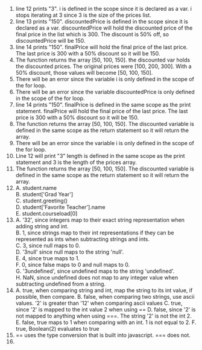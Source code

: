 
1. line 12 prints "3". i is defined in the scope since it is declared as a var. i stops iterating at 3 since 3 is the size of the prices list.
2. line 13 prints "150". discountedPrice is defined in the scope since it is declared as a var. discountedPrice will hold the discounted price of the final price in the list which is 300. The discount is 50% off, so discountedPrice will be 150.
3. line 14 prints "150". finalPrice will hold the final price of the last price. The last price is 300 with a 50% discount so it will be 150. 
4. The function returns the array [50, 100, 150]. the discounted var holds the discounted prices. The original prices were [100, 200, 300]. With a 50% discount, those values will become [50, 100, 150].
5. There will be an error since the variable i is only defined in the scope of the for loop.
6. There will be an error since the variable discountedPrice is only defined in the scope of the for loop.
7. line 14 prints "150". finalPrice is defined in the same scope as the print statement. finalPrice will hold the final price of the last price. The last price is 300 with a 50% discount so it will be 150. 
8. The function returns the array [50, 100, 150]. The discounted variable is defined in the same scope as the return statement so it will return the array.
9. There will be an error since the variable i is only defined in the scope of the for loop.
10. Line 12 will print "3" length is defined in the same scope as the print statement and 3 is the length of the prices array.
11. The function returns the array [50, 100, 150]. The discounted variable is defined in the same scope as the return statement so it will return the array.
12. A. student.name  
    B. student['Grad Year']  
    C. student.greeting()  
    D. student['Favorite Teacher'].name  
    E. student.courseload[0]  
13. A. '32', since integers map to their exact string representation when adding string and int.  
    B. 1, since strings map to their int representations if they can be represented as ints when subtracting strings and ints.  
    C. 3, since null maps to 0.  
    D. '3null' since null maps to the string 'null'.  
    E. 4, since true maps to 1.  
    F. 0, since false maps to 0 and null maps to 0.  
    G. '3undefined', since undefined maps to the string 'undefined'.  
    H. NaN, since undefined does not map to any integer value when subtracting undefined from a string.  
14. A. true, when comparing string and int, map the string to its int value, if possible, then compare.
    B. false, when comparing two strings, use ascii values. '2' is greater than '12' when comparing ascii values
    C. true, since '2' is mapped to the int value 2 when using ==
    D. false, since '2' is not mapped to anything when using ===. The string '2' is not the int 2.
    E. false, true maps to 1 when comparing with an int. 1 is not equal to 2.
    F. true, Boolean(2) evaluates to true 
15. == uses the type conversion that is built into javascript. === does not. 
16. 
 
